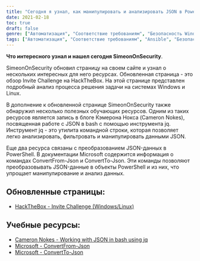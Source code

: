 ```yaml
---
title: "Сегодня я узнал, как манипулировать и анализировать JSON в PowerShell и Bash"
date: 2021-02-18
toc: true
draft: false
genre: ["Автоматизация", "Соответствие требованиям", "Безопасность Windows", "Плейбуки Ansible", "Коллекции Ansible", "ИТ-безопасность", "Управление конфигурацией", "DevOps", "Администрирование Windows", "Конфигурация системы"]
tags: ["Автоматизация", "Соответствие требованиям", "Ansible", "Безопасность Windows", "Плейбуки Ansible", "Коллекции Ansible", "Windows STIG", "Управление конфигурацией", "DevOps", "ИТ-безопасность", "Администрирование Windows", "Конфигурация системы", "Автоматизация Windows", "Соответствие требованиям STIG", "Windows_STIG_Ansible", "Windows_STIGs", "GitHub", "Блок", "Спасатель", "Всегда", "Руководство по автоматизации Windows", "Автоматизация защиты Windows", "Соответствие требованиям безопасности", "Автоматизация Ansible", "Требования к СТИГ", "Модули Ansible", "Конфигурация Windows", "Средства администрирования Windows", "Система автоматизации", "Автоматизация ИТ-инфраструктуры", "Соответствие конфигурации", "Передовые методы обеспечения безопасности Windows"]
---
```


**Что интересного узнал и нашел сегодня SimeonOnSecurity**.

SimeonOnSecurity обновил страницу на своем сайте и узнал о нескольких интересных для него ресурсах. Обновленная страница - это обзор Invite Challenge на HackTheBox. На этой странице представлен подробный анализ процесса решения задачи на системах Windows и Linux.

В дополнение к обновленной странице SimeonOnSecurity также обнаружил несколько полезных обучающих ресурсов. Одним из таких ресурсов является запись в блоге Кэмерона Нокса (Cameron Nokes), посвященная работе с JSON в bash с помощью инструмента jq. Инструмент jq - это утилита командной строки, которая позволяет легко анализировать, фильтровать и манипулировать данными JSON.

Еще два ресурса связаны с преобразованием JSON-данных в PowerShell. В документации Microsoft содержится информация о командах ConvertFrom-Json и ConvertTo-Json. Эти команды позволяют преобразовывать JSON-данные в объекты PowerShell и из них, что упрощает манипулирование и анализ данных.

## Обновленные страницы:
- [HackTheBox - Invite Challenge (Windows/Linux)](https://simeononsecurity.com/writeups/hackthebox-invite-challenge/)

## Учебные ресурсы:
- [Cameron Nokes - Working with JSON in bash using jq](https://cameronnokes.com/blog/working-with-json-in-bash-using-jq/)
- [Microsoft - ConvertFrom-Json](https://docs.microsoft.com/en-us/powershell/module/microsoft.powershell.utility/convertfrom-json?view=powershell-7.1)
- [Microsoft - ConvertTo-Json](https://docs.microsoft.com/en-us/powershell/module/microsoft.powershell.utility/convertto-json?view=powershell-7.1)